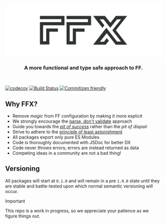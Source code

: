 <div align="center">
  <picture>
    <source media="(prefers-color-scheme: dark)" srcset="media/logo_dark.svg">
    <source media="(prefers-color-scheme: light)" srcset="media/logo_light.svg">
    <img alt="ffx logo" src="media/logo_light.svg">
  </picture>
</div>

<h3 align="center">
  A more functional and type safe approach to FF.
</h3>

<br>

[![codecov](https://codecov.io/gh/oberandev/ffx/graph/badge.svg?token=TLA27SDPAD)](https://codecov.io/gh/oberandev/ffx)
[![Build Status](https://oberan.semaphoreci.com/badges/ffx/branches/main.svg)](https://oberan.semaphoreci.com/projects/ffx)
[![Commitizen friendly](https://img.shields.io/badge/commitizen-friendly-brightgreen.svg)](http://commitizen.github.io/cz-cli/)

## Why FFX?

- Remove _magic_ from FF configuration by making it more explicit
- We strongly encourage the [parse, don't validate](https://lexi-lambda.github.io/blog/2019/11/05/parse-don-t-validate/) approach
- Guide you towards the [_pit of success_](https://blog.codinghorror.com/falling-into-the-pit-of-success/) rather than the _pit of dispair_
- Strive to adhere to the [principle of least astonishment](https://en.wikipedia.org/wiki/Principle_of_least_astonishment)
- All packages export only pure ES Modules
- Code is thoroughly documented with JSDoc for better DX
- Code never _throws_ errors; errors are instead returned as data
- Competing ideas in a community are not a bad thing!

## Versioning

All packages will start at `0.1.0` and will remain in a pre `1.0.0` state until they are stable and battle-tested upon which normal semantic versioning will occur.

> [!IMPORTANT]
> This repo is a work in progress, so we appreciate your patience as we figure things out.
